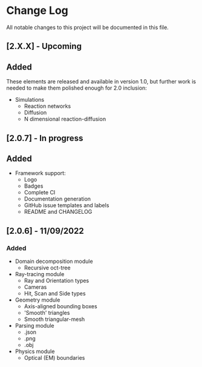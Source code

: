 # Change Log

All notable changes to this project will be documented in this file.

## [2.X.X] - Upcoming

## Added

These elements are released and available in version 1.0, but further work is needed to make them polished enough for 2.0 inclusion:

-   Simulations
    -   Reaction networks
    -   Diffusion
    -   N dimensional reaction-diffusion

## [2.0.7] - In progress

## Added

-   Framework support:
    -   Logo
    -   Badges
    -   Complete CI
    -   Documentation generation
    -   GitHub issue templates and labels
    -   README and CHANGELOG

## [2.0.6] - 11/09/2022

### Added

-   Domain decomposition module
    -   Recursive oct-tree
-   Ray-tracing module
    -   Ray and Orientation types
    -   Cameras
    -   Hit, Scan and Side types
-   Geometry module
    -   Axis-aligned bounding boxes
    -   'Smooth' triangles
    -   Smooth triangular-mesh
-   Parsing module
    -   .json
    -   .png
    -   .obj
-   Physics module
    -   Optical (EM) boundaries
